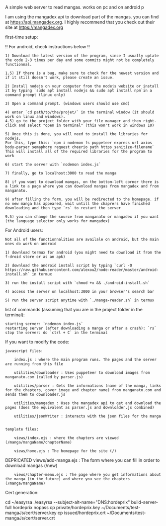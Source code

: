 A simple web server to read mangas. works on pc and on android p


I am using the mangadex api to download part of the mangas. you can find at https://api.mangadex.org.
I highly recommend that you check out their site at https://mangadex.org 



first-time setup:

!! For android, check instructions below !!

    1) Download the latest version of the program, since I usually uptate the code 2-3 times per day and some commits might not be completely functionnal.
    
    1.5) If there is a bug, make sure to check for the newest version and if it still doesn't work, please create an issue.
    
    2) Install nodejs on your computer from the nodejs website or install it by typing `sudo apt install nodejs && sudo apt install npm`in a command prompt (linux only)
    
    3) Open a command prompt. (windows users should use cmd)
    
    4) enter `cd path/to/the/projet/` in the terminal window (it should work on linux and windows).
    4.5) go to the project folder with your file manager and then right-click and select "open in terminal" (this won't work in windows 10)
    
    5) Once this is done, you will need to install the libraries for nodejs. 
    For this, type this: `npm i nodemon fs puppeteer express url axios body-parser semaphore request cheerio path https sanitize-filename`
    This will install all of the required libraries for the program to work

    6) start the server with `nodemon index.js` 

    7) finally, go to localhost:3000 to read the manga

    8) if you want to download mangas, on the bottom-left corner there is a link to a page where you can download mangas from mangadex and from manganato.

    9) after filling the form, you will be redirected to the homepage. if no new manga has appeared, wait untill the chaprers have finished downloading and then type `rs` to restart the server

    9.5) you can change the source from manganato or mangadex if you want (the language selector only works for mangadex)



For Android users:

    Not all of the functionnalities are availale on android, but the main ones do work on android
    
    1) download termux for android (you might need to download it from the f-droid store or as an apk)

    2) download the android install script by typing `curl -O https://raw.githubusercontent.com/alexou2/node-reader/master/android-install.sh` in termux

    3) run the install script with `chmod +x && ./android-install.sh`

    4) access the server on localhost:3000 in your browser's search bar

    5) run the server script anytime with `./manga-reader.sh` in termux


list of commands (assuming that you are in the project folder in the terminal):

    starting server: `nodemon index.js`
    restarting server (after downloading a manga or after a crash): `rs`
    stop the server: do `ctrl + C` in the terminal




If you want to modify the code:

    javascript files:

        index.js : where the main program runs. The pages and the server are running from this file

        utilities/downloader : Uses puppeteer to download images from manganato.com (called by parser.js)

        utilities/parser : Gets the informations (name of the manga, links for the chapters, cover image and chapter name) from manganato.com and sends them to downloader.js

        utilities/mangadex : Uses the mangadex api to get and download the pages (does the equivalent as parser.js and downloader.js combined)
        
        utilities/jsonWriter : interacts with the json files for the manga 


    template files: 

        views/index.ejs : where the chapters are viewed (/manga/mangaName/chapterName)

        views/home.ejs : The homepage for the site (/)

DEPRICATED        views/add-manga.ejs : The form where you can fill in order to download mangas (/new)

        views/chapter-menu.ejs : The page where you get informations about the manga (in the future) and where you see the chapters (/manga/mangaName)


Cert generation:

cd ~/easyrsa
./easyrsa --subject-alt-name="DNS:hordeprix" build-server-full hordeprix nopass
cp private/hordeprix.key ~/Documents/test-mangaJs/cert/server.key
cp issued/hordeprix.crt ~/Documents/test-mangaJs/cert/server.crt